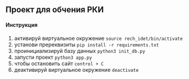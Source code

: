 ## Проект для обчения РКИ
#### Инструкция
1. активируй виртуальное окружение
`source rech_idet/bin/activate`
2. установи пререквизиты
`pip install -r requirements.txt`
3. проинициализируй базу данных
`python3 init_db.py`
4. запусти проект
`python3 app.py`
5. чтобы остановить сайт
`control + C`
6. деактивируй виртуальное окружение
`deactivate`